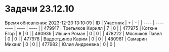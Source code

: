 # Задачи 23.12.10
Время обновления: 2023-12-20 13:10:09
| ID   | Участник | +    | -    |
| ---- | -------- | ---- | ---- |
| 479917 | Третьяков Кирилл | 7 | 0 |
| 477975 | Коткин Егор | 8 | 0 |
| 480936 | Ившин Роман | 0 | 0 |
| 478222 | Мясников Павел | 0 | 0 |
| 477978 | Вадретдинов Карим | 0 | 0 |
| 480961 | Самарин Михаил | 0 | 0 |
| 477982 | Юлия Андреевна | 0 | 0 |

